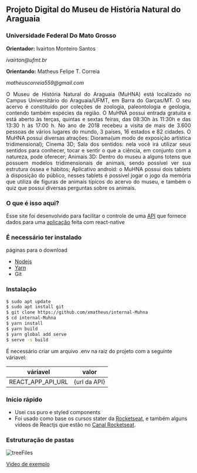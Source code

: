 ## Projeto Digital do Museu de História Natural do Araguaia
### Universidade Federal Do Mato Grosso

<p> <b>Orientador:</b> Ivairton Monteiro Santos </p>

<p><i>ivairton@ufmt.br</i></p>

<p> <b>Orientando:</b> Matheus Felipe T. Correia </p>

<p><i>matheuscorreia559@gmail.com</i></p>

<p style='text-align: justify;'> O Museu de História Natural do Araguaia (MuHNA) está localizado no Campus Universitário do Araguaia/UFMT, em Barra do Garças/MT. O seu acervo é constituído por coleções de zoologia, paleontologia e geologia, contendo também espécies da região. O MuHNA possui entrada gratuita e está aberto às terças, quintas e sextas feiras, das 08:30h às 11:30h e das 13:30 h às 17:00 h. No ano de 2018 recebeu a visita de mais de 3.600 pessoas de vários lugares do mundo, 3 países, 16 estados e 82 cidades.
O MuHNA possui diversas atrações: Diorama(um modo de exposição artística tridimensional); Cinema 3D; Sala dos sentidos: nela você irá utilizar seus sentidos para conhecer, tocar e sentir o que a ciência, em conjunto com a natureza, pode oferecer; 
Animais 3D: Dentro do museu a alguns totens que possuem modelos tridimensionais de animais, sendo possível ver sua estrutura óssea e hábitos; Aplicativo android: o MuHNA possui dois tablets à disposição do público, nesses tablets é possível jogar o jogo da memória que utiliza de figuras de animais típicos do acervo do museu, e também o quiz que possui diversas perguntas sobre os animais.</p>


### O que é isso aqui?

Esse site foi desenvolvido para facilitar o controle de uma [API](https://github.com/xmatheus/API-Muhna) que fornece dados para uma [aplicação](https://github.com/xmatheus/Muhna-reactNative) feita com react-native


### É necessário ter instalado
páginas para o download
* [Nodejs](https://nodejs.org/pt-br/download/package-manager/)
* [Yarn](https://yarnpkg.com/pt-BR/docs/install#debian-stable)
* Git



### Instalação


```sh
$ sudo apt update
$ sudo apt install git
$ git clone https://github.com/xmatheus/internal-Muhna
$ cd internal-Muhna
$ yarn install
$ yarn build
$ yarn global add serve
$ serve -s build

```

É necessário criar um arquivo .env na raiz do projeto com a seguinte váriavel:

| váriavel | valor |
| ------ | ------ |
| REACT_APP_API_URL | {url da API} |


### Início rápido

 - Usei css puro e styled components
 - Foi usado como base os cursos stater da [Rocketseat](https://rocketseat.com.br/), e também alguns vídeos de Reactjs que estão no [Canal Rocketseat](https://www.youtube.com/channel/UCSfwM5u0Kce6Cce8_S72olg).
 
 ### Estruturação de pastas



![treeFiles](https://user-images.githubusercontent.com/34286800/68258005-a587c480-000b-11ea-9140-50e99dd5b4bf.png)



[Video de exemplo](https://youtu.be/JsfZ0m9w86k)



    



